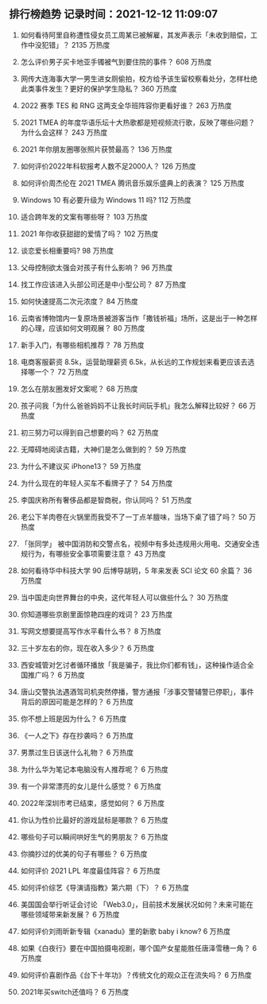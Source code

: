 
## 排行榜趋势 记录时间：2021-12-12 11:09:07
  
  1. 如何看待阿里自称遭性侵女员工周某已被解雇，其发声表示「未收到赔偿，工作中没犯错」？ 2135 万热度
    
  2. 怎么评价男子买卡地亚手镯被气到要住院的事件？ 608 万热度
    
  3. 网传大连海事大学一男生进女厕偷拍，校方给予该生留校察看处分，怎样杜绝此类事件发生？更好的保护学生隐私？ 360 万热度
    
  4. 2022 赛季 TES 和 RNG 这两支全华班阵容你更看好谁？ 263 万热度
    
  5. 2021 TMEA 的年度华语乐坛十大热歌都是短视频流行歌，反映了哪些问题？为什么会这样？ 243 万热度
    
  6. 2021 年你朋友圈哪张照片获赞最高？ 136 万热度
    
  7. 如何评价2022年科软报考人数不足2000人？ 126 万热度
    
  8. 如何评价周杰伦在 2021 TMEA 腾讯音乐娱乐盛典上的表演？ 125 万热度
    
  9. Windows 10 有必要升级为 Windows 11 吗? 112 万热度
    
  10. 适合跨年发的文案有哪些呀？ 103 万热度
    
  11. 2021 年你收获甜甜的爱情了吗？ 102 万热度
    
  12. 谈恋爱长相重要吗? 98 万热度
    
  13. 父母控制欲太强会对孩子有什么影响？ 96 万热度
    
  14. 找工作应该进入头部公司还是中小型公司？ 87 万热度
    
  15. 如何快速提高二次元浓度？ 84 万热度
    
  16. 云南省博物馆内一复原场景被游客当作「撒钱祈福」场所，这是出于一种怎样的心理，应该如何文明观展？ 80 万热度
    
  17. 新手入门，有哪些相机推荐？ 78 万热度
    
  18. 电商客服薪资 8.5k，运营助理薪资 6.5k，从长远的工作规划来看更应该去选择哪一个？ 72 万热度
    
  19. 怎么在朋友圈发好文案呢？ 68 万热度
    
  20. 孩子问我「为什么爸爸妈妈不让我长时间玩手机」我怎么解释比较好？ 66 万热度
    
  21. 初三努力可以得到自己想要的吗？ 62 万热度
    
  22. 无障碍地阅读古籍，大神们是怎么做到的？ 59 万热度
    
  23. 为什么不建议买 iPhone13？ 59 万热度
    
  24. 为什么现在的年轻人买车不看牌子了？ 54 万热度
    
  25. 李国庆称所有奢侈品都是智商税，你认同吗？ 51 万热度
    
  26. 老公下羊肉卷在火锅里而我受不了一丁点羊膻味，当场下桌了错了吗？ 50 万热度
    
  27. 「张同学」 被中国消防和交警点名，视频中有多处违规用火用电、交通安全违规行为，有哪些安全事项需要注意？ 43 万热度
    
  28. 如何看待华中科技大学 90 后博导胡玥，5 年来发表 SCI 论文 60 余篇？ 36 万热度
    
  29. 当中国走向世界舞台的中央，这代年轻人可以做些什么？ 30 万热度
    
  30. 你知道哪些京剧里面惊艳四座的戏词？ 23 万热度
    
  31. 写网文想要提高写作水平看什么书？ 8 万热度
    
  32. 三十岁左右的你，现在收入多少？ 6 万热度
    
  33. 西安城管对乞讨者循环播放「我是骗子，我比你们都有钱」，这种操作适合全国推广吗？ 6 万热度
    
  34. 唐山交警执法遇酒驾司机突然停播，警方通报「涉事交警辅警已停职」，事件背后的原因可能是怎样的？ 6 万热度
    
  35. 你不想上班是因为什么？ 6 万热度
    
  36. 《一人之下》存在抄袭吗？ 6 万热度
    
  37. 男票过生日该送什么礼物？ 6 万热度
    
  38. 为什么华为笔记本电脑没有人推荐呢？ 6 万热度
    
  39. 有一个非常漂亮的女儿是什么感觉？ 6 万热度
    
  40. 2022年深圳市考已结束，感觉如何？ 6 万热度
    
  41. 你认为性价比最好的游戏鼠标是哪款？ 6 万热度
    
  42. 哪些句子可以瞬间哄好生气的男朋友？ 6 万热度
    
  43. 你摘抄过的优美的句子有哪些？ 6 万热度
    
  44. 如何评价 2021 LPL 年度最佳阵容？ 6 万热度
    
  45. 如何评价综艺《导演请指教》第六期（下）？ 6 万热度
    
  46. 美国国会举行听证会讨论 「Web3.0」，目前技术发展状况如何？未来可能在哪些领域带来新发展？ 6 万热度
    
  47. 如何评价刘雨昕新专辑《xanadu》里的新歌 baby i know? 6 万热度
    
  48. 如果《白夜行》要在中国拍摄电视剧，哪个国产女星能胜任唐泽雪穗一角？ 6 万热度
    
  49. 如何评价喜剧作品《台下十年功》？传统文化的观众正在流失吗？ 6 万热度
    
  50. 2021年买switch还值吗？ 6 万热度
    